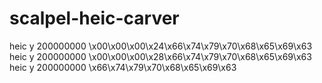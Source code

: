 # scalpel-heic-carver

heic y 200000000 \x00\x00\x00\x24\x66\x74\x79\x70\x68\x65\x69\x63
heic y 200000000 \x00\x00\x00\x28\x66\x74\x79\x70\x68\x65\x69\x63
heic y 200000000 \x66\x74\x79\x70\x68\x65\x69\x63

